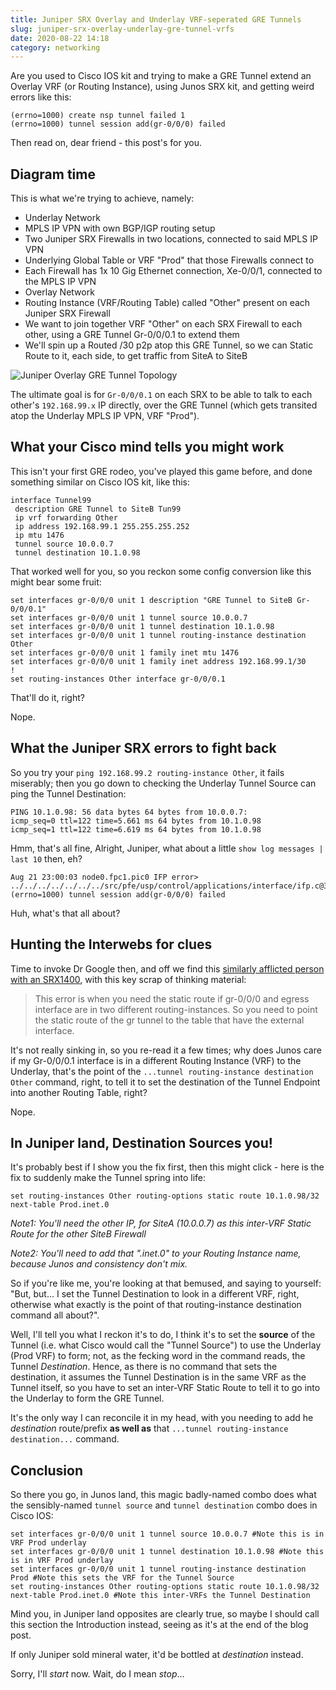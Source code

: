 ```yaml
---
title: Juniper SRX Overlay and Underlay VRF-seperated GRE Tunnels
slug: juniper-srx-overlay-underlay-gre-tunnel-vrfs
date: 2020-08-22 14:18
category: networking
---
```


Are you used to Cisco IOS kit and trying to make a GRE Tunnel extend an Overlay VRF (or Routing Instance), using Junos SRX kit, and getting weird errors like this:

```
(errno=1000) create nsp tunnel failed 1
(errno=1000) tunnel session add(gr-0/0/0) failed
```

Then read on, dear friend - this post's for you.

## Diagram time
This is what we're trying to achieve, namely:

- Underlay Network
 - MPLS IP VPN with own BGP/IGP routing setup
 - Two Juniper SRX Firewalls in two locations, connected to said MPLS IP VPN
 - Underlying Global Table or VRF "Prod" that those Firewalls connect to
 - Each Firewall has 1x 10 Gig Ethernet connection, Xe-0/0/1, connected to the MPLS IP VPN
- Overlay Network
 - Routing Instance (VRF/Routing Table) called "Other" present on each Juniper SRX Firewall
 - We want to join together VRF "Other" on each SRX Firewall to each other, using a GRE Tunnel Gr-0/0/0.1 to extend them
 - We'll spin up a Routed /30 p2p atop this GRE Tunnel, so we can Static Route to it, each side, to get traffic from SiteA to SiteB

![Juniper Overlay GRE Tunnel Topology](/static/img/juniper_srx_vrf-based_gre_tunnel.png)

The ultimate goal is for `Gr-0/0/0.1` on each SRX to be able to talk to each other's `192.168.99.x` IP directly, over the GRE Tunnel (which gets transited atop the Underlay MPLS IP VPN, VRF "Prod").

## What your Cisco mind tells you might work
This isn't your first GRE rodeo, you've played this game before, and done something similar on Cisco IOS kit, like this:

```
interface Tunnel99
 description GRE Tunnel to SiteB Tun99
 ip vrf forwarding Other
 ip address 192.168.99.1 255.255.255.252
 ip mtu 1476
 tunnel source 10.0.0.7
 tunnel destination 10.1.0.98
```

That worked well for you, so you reckon some config conversion like this might bear some fruit:

```
set interfaces gr-0/0/0 unit 1 description "GRE Tunnel to SiteB Gr-0/0/0.1"
set interfaces gr-0/0/0 unit 1 tunnel source 10.0.0.7
set interfaces gr-0/0/0 unit 1 tunnel destination 10.1.0.98
set interfaces gr-0/0/0 unit 1 tunnel routing-instance destination Other
set interfaces gr-0/0/0 unit 1 family inet mtu 1476
set interfaces gr-0/0/0 unit 1 family inet address 192.168.99.1/30
!
set routing-instances Other interface gr-0/0/0.1
```

That'll do it, right?

Nope.

## What the Juniper SRX errors to fight back
So you try your `ping 192.168.99.2 routing-instance Other`, it fails miserably; then you go down to checking the Underlay Tunnel Source can ping the Tunnel Destination:

```
PING 10.1.0.98: 56 data bytes 64 bytes from 10.0.0.7:
icmp_seq=0 ttl=122 time=5.661 ms 64 bytes from 10.1.0.98
icmp_seq=1 ttl=122 time=6.619 ms 64 bytes from 10.1.0.98
```

Hmm, that's all fine, Alright, Juniper, what about a little `show log messages | last 10` then, eh?

```
Aug 21 23:00:03 node0.fpc1.pic0 IFP error> ../../../../../../../src/pfe/usp/control/applications/interface/ifp.c@3069:(errno=1000) tunnel session add(gr-0/0/0) failed
```

Huh, what's that all about?

## Hunting the Interwebs for clues
Time to invoke Dr Google then, and off we find this [similarly afflicted person with an SRX1400](https://forums.juniper.net/t5/SRX-Services-Gateway/SRX1400-Urgent-Request/td-p/286529), with this key scrap of thinking material:

> This error is when you need the static route if gr-0/0/0 and egress interface are in two different routing-instances. So you need to point the static route of the gr tunnel to the table that have the external interface.

It's not really sinking in, so you re-read it a few times; why does Junos care if my Gr-0/0/0.1 interface is in a different Routing Instance (VRF) to the Underlay, that's the point of the `...tunnel routing-instance destination Other` command, right, to tell it to set the destination of the Tunnel Endpoint into another Routing Table, right?

Nope.

## In Juniper land, Destination Sources you!
It's probably best if I show you the fix first, then this might click - here is the fix to suddenly make the Tunnel spring into life:

`set routing-instances Other routing-options static route 10.1.0.98/32 next-table Prod.inet.0`

_Note1: You'll need the other IP, for SiteA (10.0.0.7) as this inter-VRF Static Route for the other SiteB Firewall_

_Note2: You'll need to add that ".inet.0" to your Routing Instance name, because Junos and consistency don't mix._

So if you're like me, you're looking at that bemused, and saying to yourself: "But, but... I set the Tunnel Destination to look in a different VRF, right, otherwise what exactly is the point of that routing-instance destination command all about?".

Well, I'll tell you what I reckon it's to do, I think it's to set the __source__ of the Tunnel (i.e. what Cisco would call the "Tunnel Source") to use the Underlay (Prod VRF) to form; not, as the fecking word in the command reads, the Tunnel _Destination_. Hence, as there is no command that sets the destination, it assumes the Tunnel Destination is in the same VRF as the Tunnel itself, so you have to set an inter-VRF Static Route to tell it to go into the Underlay to form the GRE Tunnel.

It's the only way I can reconcile it in my head, with you needing to add he _destination_ route/prefix __as well as__ that `...tunnel routing-instance destination...` command.

## Conclusion
So there you go, in Junos land, this magic badly-named combo does what the sensibly-named `tunnel source` and `tunnel destination` combo does in Cisco IOS:

```
set interfaces gr-0/0/0 unit 1 tunnel source 10.0.0.7 #Note this is in VRF Prod underlay
set interfaces gr-0/0/0 unit 1 tunnel destination 10.1.0.98 #Note this is in VRF Prod underlay
set interfaces gr-0/0/0 unit 1 tunnel routing-instance destination Prod #Note this sets the VRF for the Tunnel Source
set routing-instances Other routing-options static route 10.1.0.98/32 next-table Prod.inet.0 #Note this inter-VRFs the Tunnel Destination
```

Mind you, in Juniper land opposites are clearly true, so maybe I should call this section the Introduction instead, seeing as it's at the end of the blog post.

If only Juniper sold mineral water, it'd be bottled at _destination_ instead.

Sorry, I'll _start_ now. Wait, do I mean _stop_...

